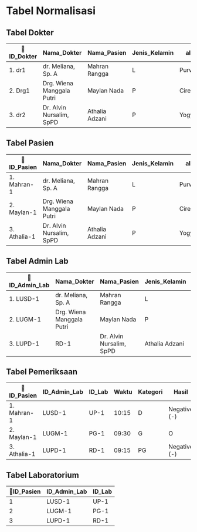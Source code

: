 # Tabel Normalisasi

## Tabel Dokter
|🔑ID_Dokter|Nama_Dokter|Nama_Pasien|Jenis_Kelamin|alamat|Jenis_Penyakit(spesialisasi)|Jenis_Pemeriksaan|
|---|-------|------|--|---|---|---|
|1. dr1|dr. Meliana, Sp. A|Mahran Rangga|L|Purwakarta|Anak|Tes Uji Protein C - Reaktif|
|2. Drg1| Drg. Wiena Manggala Putri|Maylan Nada|P|Cirebon|Gigi Dan Mulut|Sondasi|
|3. dr2| Dr. Alvin Nursalim, SpPD|Athalia Adzani|P|Yogyakarta|Penyakit Dalam|Magnetic Resonance Imaging (MRI)|


## Tabel Pasien
|🔑ID_Pasien|Nama_Dokter|Nama_Pasien|Jenis_Kelamin|alamat|Jenis_Penyakit(spesialisasi)|Jenis_Pemeriksaan|
|---|-------|------|--|---|---|---|
|1. Mahran-1|dr. Meliana, Sp. A|Mahran Rangga|L|Purwakarta|Anak|Tes Uji Protein C - Reaktif|
|2. Maylan-1| Drg. Wiena Manggala Putri|Maylan Nada|P|Cirebon|Gigi Dan Mulut|Sondasi|
|3. Athalia-1| Dr. Alvin Nursalim, SpPD|Athalia Adzani|P|Yogyakarta|Penyakit Dalam|Magnetic Resonance Imaging (MRI)|


## Tabel Admin Lab
|🔑ID_Admin_Lab|Nama_Dokter|Nama_Pasien|Jenis_Kelamin|alamat|Jenis_Penyakit(spesialisasi)|Jenis_Pemeriksaan|
|---|-------|------|--|---|---|---|
|1. LUSD-1|dr. Meliana, Sp. A|Mahran Rangga|L|Purwakarta|Anak|Tes Uji Protein C - Reaktif|
|2. LUGM-1|Drg. Wiena Manggala Putri|Maylan Nada|P|Cirebon|Gigi Dan Mulut|Sondasi|
|3. LUPD-1|RD-1|Dr. Alvin Nursalim, SpPD|Athalia Adzani|P|Yogyakarta|Penyakit Dalam|Magnetic Resonance Imaging (MRI)|


## Tabel Pemeriksaan
|🔑ID_Pasien|ID_Admin_Lab|ID_Lab|Waktu|Kategori|Hasil|Status_Pengriman_Hasil|Waktu_Pengriman_Hasil|
|---|---|---|---|---|---|---|---|
|1.  Mahran-1|LUSD-1|UP-1|10:15|D|Negative (-)|B|12:45|
|2.  Maylan-1|LUGM-1|PG-1|09:30|G|O|P|O|
|3.  Athalia-1|LUPD-1|RD-1|09:15|PG|Negative (-)|B|17:55|


## Tabel Laboratorium
|🔑ID_Pasien|ID_Admin_Lab|ID_Lab| 
|---|---|---| 
|1|LUSD-1|UP-1|  
|2|LUGM-1|PG-1| 
|3|LUPD-1|RD-1| 
